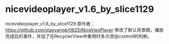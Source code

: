# nicevideoplayer_v1.6_by_slice1129
nicevideoplayer_v1.6_by_slice1129
原作者：https://github.com/xiaoyanger0825/NiceVieoPlayer
修改了默认背景图，播放完成后的事件，并加了在RecyclerView中重用时多次添加controll的判断。
